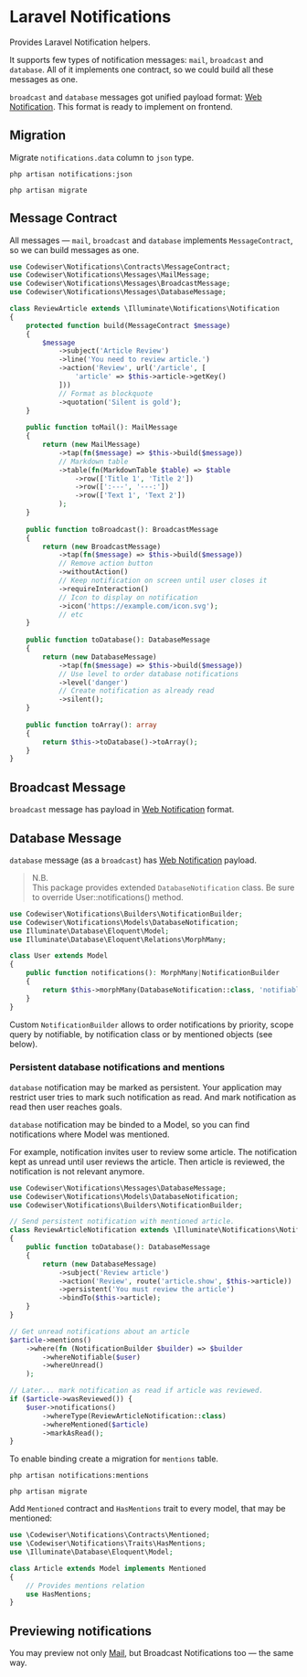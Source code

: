 # Laravel Notifications

Provides Laravel Notification helpers.

It supports few types of notification messages:
`mail`, `broadcast` and `database`. 
All of it implements one contract, so we could build all these messages as one. 

`broadcast` and `database` messages got unified payload format:
[Web Notification](https://developer.mozilla.org/en-US/docs/Web/API/Notification).
This format is ready to implement on frontend.

## Migration

Migrate `notifications.data` column to `json` type.

```shell
php artisan notifications:json
 
php artisan migrate
```

## Message Contract

All messages — `mail`, `broadcast` and `database` implements
`MessageContract`, so we can build messages as one.

```php
use Codewiser\Notifications\Contracts\MessageContract;
use Codewiser\Notifications\Messages\MailMessage;
use Codewiser\Notifications\Messages\BroadcastMessage;
use Codewiser\Notifications\Messages\DatabaseMessage;

class ReviewArticle extends \Illuminate\Notifications\Notification
{
    protected function build(MessageContract $message)
    {
        $message
            ->subject('Article Review')
            ->line('You need to review article.')
            ->action('Review', url('/article', [
                'article' => $this->article->getKey()
            ]))
            // Format as blockquote
            ->quotation('Silent is gold');
    }
    
    public function toMail(): MailMessage
    {
        return (new MailMessage)
            ->tap(fn($message) => $this->build($message))
            // Markdown table
            ->table(fn(MarkdownTable $table) => $table
                ->row(['Title 1', 'Title 2'])
                ->row([':---', '---:'])
                ->row(['Text 1', 'Text 2'])
            );
    }
    
    public function toBroadcast(): BroadcastMessage
    {
        return (new BroadcastMessage)
            ->tap(fn($message) => $this->build($message))
            // Remove action button
            ->withoutAction()
            // Keep notification on screen until user closes it
            ->requireInteraction()
            // Icon to display on notification
            ->icon('https://example.com/icon.svg');
            // etc
    }
    
    public function toDatabase(): DatabaseMessage
    {
        return (new DatabaseMessage)
            ->tap(fn($message) => $this->build($message))
            // Use level to order database notifications
            ->level('danger')
            // Create notification as already read
            ->silent();
    }
    
    public function toArray(): array
    {
        return $this->toDatabase()->toArray();
    }
}
```

## Broadcast Message

`broadcast` message has payload in
[Web Notification](https://developer.mozilla.org/en-US/docs/Web/API/Notification)
format.

## Database Message

`database` message (as a `broadcast`) has
[Web Notification](https://developer.mozilla.org/en-US/docs/Web/API/Notification)
payload.

> N.B.  
> This package provides extended `DatabaseNotification` class.
> Be sure to override User::notifications() method.

```php
use Codewiser\Notifications\Builders\NotificationBuilder;
use Codewiser\Notifications\Models\DatabaseNotification;
use Illuminate\Database\Eloquent\Model;
use Illuminate\Database\Eloquent\Relations\MorphMany;

class User extends Model
{
    public function notifications(): MorphMany|NotificationBuilder
    {
        return $this->morphMany(DatabaseNotification::class, 'notifiable');
    }
}
```

Custom `NotificationBuilder` allows to order notifications by priority, 
scope query by notifiable, by notification class or by mentioned objects 
(see below).

### Persistent database notifications and mentions

`database` notification may be marked as persistent. 
Your application may restrict user tries to mark such notification as read. 
And mark notification as read then user reaches goals.

`database` notification may be binded to a Model, 
so you can find notifications where Model was mentioned.

For example, notification invites user to review some article. 
The notification kept as unread until user reviews the article.
Then article is reviewed, the notification is not relevant anymore.

```php
use Codewiser\Notifications\Messages\DatabaseMessage;
use Codewiser\Notifications\Models\DatabaseNotification;
use Codewiser\Notifications\Builders\NotificationBuilder;

// Send persistent notification with mentioned article.
class ReviewArticleNotification extends \Illuminate\Notifications\Notification
{
    public function toDatabase(): DatabaseMessage
    {
        return (new DatabaseMessage)
            ->subject('Review article')
            ->action('Review', route('article.show', $this->article))
            ->persistent('You must review the article')
            ->bindTo($this->article);
    }
}

// Get unread notifications about an article
$article->mentions()
    ->where(fn (NotificationBuilder $builder) => $builder
        ->whereNotifiable($user)
        ->whereUnread()
    );

// Later... mark notification as read if article was reviewed.
if ($article->wasReviewed()) {
    $user->notifications()
        ->whereType(ReviewArticleNotification::class)
        ->whereMentioned($article)
        ->markAsRead();
}
```

To enable binding create a migration for `mentions` table.

```shell
php artisan notifications:mentions
 
php artisan migrate
```

Add `Mentioned` contract and `HasMentions` trait to every model, 
that may be mentioned:

```php
use \Codewiser\Notifications\Contracts\Mentioned;
use \Codewiser\Notifications\Traits\HasMentions;
use \Illuminate\Database\Eloquent\Model;

class Article extends Model implements Mentioned
{
    // Provides mentions relation
    use HasMentions;
}
```

## Previewing notifications

You may preview not only
[Mail](https://laravel.com/docs/10.x/notifications#previewing-mail-notifications),
but Broadcast Notifications too — the same way.